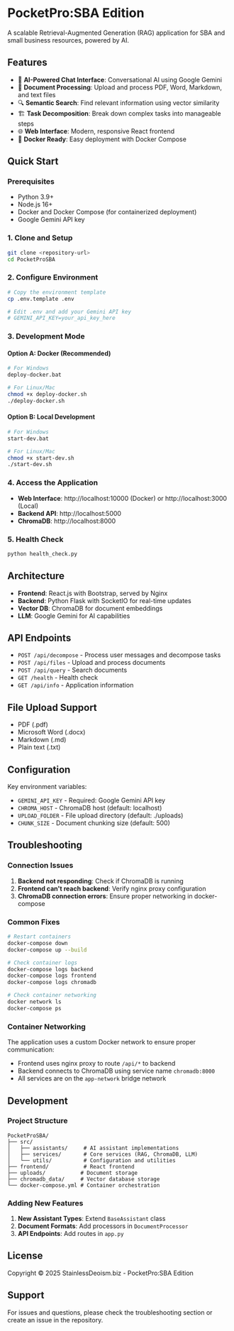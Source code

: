 # PocketPro:SBA Edition

A scalable Retrieval-Augmented Generation (RAG) application for SBA and small business resources, powered by AI.

## Features

- 🤖 **AI-Powered Chat Interface**: Conversational AI using Google Gemini
- 📄 **Document Processing**: Upload and process PDF, Word, Markdown, and text files
- 🔍 **Semantic Search**: Find relevant information using vector similarity
- 🏗️ **Task Decomposition**: Break down complex tasks into manageable steps
- 🌐 **Web Interface**: Modern, responsive React frontend
- 🐳 **Docker Ready**: Easy deployment with Docker Compose

## Quick Start

### Prerequisites

- Python 3.9+
- Node.js 16+
- Docker and Docker Compose (for containerized deployment)
- Google Gemini API key

### 1. Clone and Setup

```bash
git clone <repository-url>
cd PocketProSBA
```

### 2. Configure Environment

```bash
# Copy the environment template
cp .env.template .env

# Edit .env and add your Gemini API key
# GEMINI_API_KEY=your_api_key_here
```

### 3. Development Mode

#### Option A: Docker (Recommended)

```bash
# For Windows
deploy-docker.bat

# For Linux/Mac
chmod +x deploy-docker.sh
./deploy-docker.sh
```

#### Option B: Local Development

```bash
# For Windows
start-dev.bat

# For Linux/Mac
chmod +x start-dev.sh
./start-dev.sh
```

### 4. Access the Application

- **Web Interface**: http://localhost:10000 (Docker) or http://localhost:3000 (Local)
- **Backend API**: http://localhost:5000
- **ChromaDB**: http://localhost:8000

### 5. Health Check

```bash
python health_check.py
```

## Architecture

- **Frontend**: React.js with Bootstrap, served by Nginx
- **Backend**: Python Flask with SocketIO for real-time updates
- **Vector DB**: ChromaDB for document embeddings
- **LLM**: Google Gemini for AI capabilities

## API Endpoints

- `POST /api/decompose` - Process user messages and decompose tasks
- `POST /api/files` - Upload and process documents
- `POST /api/query` - Search documents
- `GET /health` - Health check
- `GET /api/info` - Application information

## File Upload Support

- PDF (.pdf)
- Microsoft Word (.docx)
- Markdown (.md)
- Plain text (.txt)

## Configuration

Key environment variables:

- `GEMINI_API_KEY` - Required: Google Gemini API key
- `CHROMA_HOST` - ChromaDB host (default: localhost)
- `UPLOAD_FOLDER` - File upload directory (default: ./uploads)
- `CHUNK_SIZE` - Document chunking size (default: 500)

## Troubleshooting

### Connection Issues

1. **Backend not responding**: Check if ChromaDB is running
2. **Frontend can't reach backend**: Verify nginx proxy configuration
3. **ChromaDB connection errors**: Ensure proper networking in docker-compose

### Common Fixes

```bash
# Restart containers
docker-compose down
docker-compose up --build

# Check container logs
docker-compose logs backend
docker-compose logs frontend
docker-compose logs chromadb

# Check container networking
docker network ls
docker-compose ps
```

### Container Networking

The application uses a custom Docker network to ensure proper communication:

- Frontend uses nginx proxy to route `/api/*` to backend
- Backend connects to ChromaDB using service name `chromadb:8000`
- All services are on the `app-network` bridge network

## Development

### Project Structure

```
PocketProSBA/
├── src/
│   ├── assistants/     # AI assistant implementations
│   ├── services/       # Core services (RAG, ChromaDB, LLM)
│   └── utils/          # Configuration and utilities
├── frontend/           # React frontend
├── uploads/           # Document storage
├── chromadb_data/     # Vector database storage
└── docker-compose.yml # Container orchestration
```

### Adding New Features

1. **New Assistant Types**: Extend `BaseAssistant` class
2. **Document Formats**: Add processors in `DocumentProcessor`
3. **API Endpoints**: Add routes in `app.py`

## License

Copyright © 2025 StainlessDeoism.biz - PocketPro:SBA Edition

## Support

For issues and questions, please check the troubleshooting section or create an issue in the repository.
